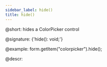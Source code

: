 ```yaml
---
sidebar_label: hide()
title: hide()
---          
```


@short: hides a ColorPicker control

@signature: {'hide(): void;'}

@example:
form.getItem("colorpicker").hide(); 

@descr:
